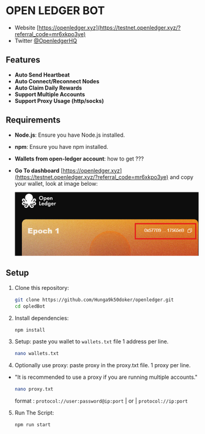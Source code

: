 # OPEN LEDGER BOT

- Website [https://openledger.xyz](https://testnet.openledger.xyz/?referral_code=mr6xkpo3ye)
- Twitter [@OpenledgerHQ](https://x.com/OpenledgerHQ)

## Features

- **Auto Send Heartbeat**
- **Auto Connect/Reconnect Nodes**
- **Auto Claim Daily Rewards**
- **Support Multiple Accounts**
- **Support Proxy Usage (http/socks)**

## Requirements

- **Node.js**: Ensure you have Node.js installed.
- **npm**: Ensure you have npm installed.

- **Wallets from open-ledger account**: how to get ???
- **Go To dashboard** [https://openledger.xyz](https://testnet.openledger.xyz/?referral_code=mr6xkpo3ye) and copy your wallet, look at image below:

  ![wallet](image-1.png)

## Setup

1. Clone this repository:
   ```bash
   git clone https://github.com/Hunga9k50doker/openledger.git
   cd opledBot
   ```
2. Install dependencies:
   ```bash
   npm install
   ```
3. Setup: paste you wallet to `wallets.txt` file 1 address per line.

   ```bash
   nano wallets.txt
   ```

4. Optionally use proxy: paste proxy in the proxy.txt file. 1 proxy per line.

- "It is recommended to use a proxy if you are running multiple accounts."
  ```bash
  nano proxy.txt
  ```
  format : `protocol://user:password@ip:port` | or | `protocol://ip:port`

5. Run The Script:
   ```bash
   npm run start
   ```
